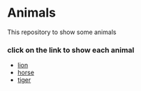 # Animals
This repository to show some animals
### click on the link to show each animal
- [lion](lion.md)
- [horse](horse.md)
- [tiger](tiger.md)
